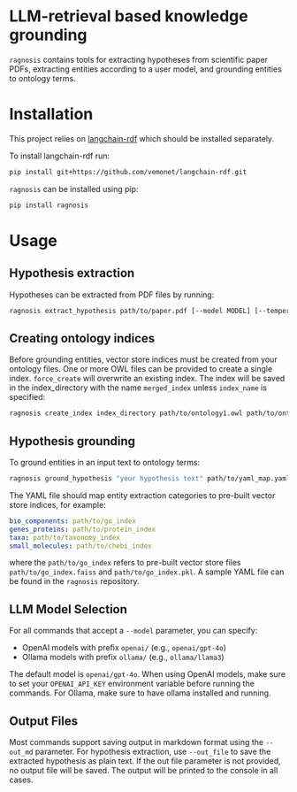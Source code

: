 # LLM-retrieval based knowledge grounding
`ragnosis` contains tools for extracting hypotheses from scientific paper PDFs, extracting entities according to a user model, and grounding entities to ontology terms.


# Installation

This project relies on [langchain-rdf](https://github.com/vemonet/langchain-rdf) which should be installed separately.

To install langchain-rdf run:

```bash
pip install git+https://github.com/vemonet/langchain-rdf.git
```

`ragnosis` can be installed using pip:

```bash
pip install ragnosis
```

# Usage

## Hypothesis extraction

Hypotheses can be extracted from PDF files by running:

```bash
ragnosis extract_hypothesis path/to/paper.pdf [--model MODEL] [--temperature TEMP] [--out_file OUTPUT.txt]
```

## Creating ontology indices

Before grounding entities, vector store indices must be created from your ontology files. One or more OWL files can be provided to create a single index. `force_create` will overwrite an existing index. The index will be saved in the index_directory with the name `merged_index` unless `index_name` is specified:

```bash
ragnosis create_index index_directory path/to/ontology1.owl path/to/ontology2.owl [--force_create] [--index_name NAME]
```

## Hypothesis grounding

To ground entities in an input text to ontology terms:

```bash
ragnosis ground_hypothesis "your hypothesis text" path/to/yaml_map.yaml [--model MODEL] [--temperature TEMP] [--out_md OUTPUT.md]
```

The YAML file should map entity extraction categories to pre-built vector store indices, for example:

```yaml
bio_components: path/to/go_index
genes_proteins: path/to/protein_index
taxa: path/to/taxonomy_index
small_molecules: path/to/chebi_index
```

where the `path/to/go_index` refers to pre-built vector store files `path/to/go_index.faiss` and `path/to/go_index.pkl`. A sample YAML file can be found in the `ragnosis` repository.


## LLM Model Selection

For all commands that accept a `--model` parameter, you can specify:
- OpenAI models with prefix `openai/` (e.g., `openai/gpt-4o`)
- Ollama models with prefix `ollama/` (e.g., `ollama/llama3`)

The default model is `openai/gpt-4o`. When using OpenAI models, make sure to set your `OPENAI_API_KEY` environment variable before running the commands. For Ollama, make sure to have ollama installed and running.

## Output Files

Most commands support saving output in markdown format using the `--out_md` parameter. For hypothesis extraction, use `--out_file` to save the extracted hypothesis as plain text. If the out file parameter is not provided, no output file will be saved. The output will be printed to the console in all cases.

